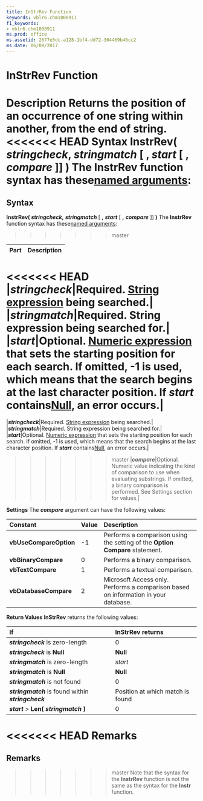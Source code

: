 ```yaml
---
title: InStrRev Function
keywords: vblr6.chm1008911
f1_keywords:
- vblr6.chm1008911
ms.prod: office
ms.assetid: 2677e5dc-a128-1bf4-dd72-304469b46cc2
ms.date: 06/08/2017
---
```



# InStrRev Function



 **Description**
Returns the position of an occurrence of one string within another, from the end of string.
<<<<<<< HEAD
 **Syntax**
 **InstrRev( _stringcheck_,** **_stringmatch_** [ **,** **_start_** [ **,** **_compare_** ]] **)**
The  **InstrRev** function syntax has these[named arguments](../../Glossary/vbe-glossary.md):
=======

## Syntax

**InstrRev( _stringcheck_,** **_stringmatch_** [ **,** **_start_** [ **,** **_compare_** ]] **)**
The  **InstrRev** function syntax has these[named arguments](../../Glossary/vbe-glossary.md#named-argument):
>>>>>>> master


|**Part**|**Description**|
|:-----|:-----|
<<<<<<< HEAD
|**_stringcheck_**|Required. [String expression](../../Glossary/vbe-glossary.md) being searched.|
|**_stringmatch_**|Required. String expression being searched for.|
|**_start_**|Optional. [Numeric expression](../../Glossary/vbe-glossary.md) that sets the starting position for each search. If omitted, -1 is used, which means that the search begins at the last character position. If **_start_** contains[Null](../../Glossary/vbe-glossary.md), an error occurs.|
=======
|**_stringcheck_**|Required. [String expression](../../Glossary/vbe-glossary.md#string-expression) being searched.|
|**_stringmatch_**|Required. String expression being searched for.|
|**_start_**|Optional. [Numeric expression](../../Glossary/vbe-glossary.md#numeric-expression) that sets the starting position for each search. If omitted, -1 is used, which means that the search begins at the last character position. If **_start_** contains[Null](../../Glossary/vbe-glossary.md#null), an error occurs.|
>>>>>>> master
|**_compare_**|Optional. Numeric value indicating the kind of comparison to use when evaluating substrings. If omitted, a binary comparison is performed. See Settings section for values.|

 **Settings**
The  **_compare_** argument can have the following values:


|**Constant**|**Value**|**Description**|
|:-----|:-----|:-----|
|**vbUseCompareOption**|-1|Performs a comparison using the setting of the  **Option Compare** statement.|
|**vbBinaryCompare**| 0|Performs a binary comparison.|
|**vbTextCompare**| 1|Performs a textual comparison.|
|**vbDatabaseCompare**| 2|Microsoft Access only. Performs a comparison based on information in your database.|

 **Return Values**
 **InStrRev** returns the following values:


|**If**|**InStrRev returns**|
|:-----|:-----|
|**_stringcheck_** is zero-length|0|
|**_stringcheck_** is **Null**|**Null**|
|**_stringmatch_** is zero-length| _start_|
|**_stringmatch_** is **Null**|**Null**|
|**_stringmatch_** is not found|0|
|**_stringmatch_** is found within **_stringcheck_**|Position at which match is found|
|**_start_** > **Len( _stringmatch_ )**|0|

<<<<<<< HEAD
 **Remarks**
=======
## Remarks

>>>>>>> master
Note that the syntax for the  **InstrRev** function is not the same as the syntax for the **Instr** function.

